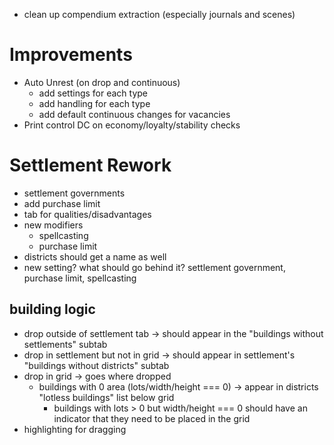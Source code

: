 - clean up compendium extraction (especially journals and scenes)

# Improvements

- Auto Unrest (on drop and continuous)
  - add settings for each type
  - add handling for each type
  - add default continuous changes for vacancies
- Print control DC on economy/loyalty/stability checks


# Settlement Rework
- settlement governments
- add purchase limit
- tab for qualities/disadvantages
- new modifiers
  - spellcasting
  - purchase limit
- districts should get a name as well
- new setting? what should go behind it? settlement government, purchase limit, spellcasting

## building logic
- drop outside of settlement tab -> should appear in the "buildings without settlements" subtab
- drop in settlement but not in grid -> should appear in settlement's "buildings without districts" subtab
- drop in grid -> goes where dropped
  - buildings with 0 area (lots/width/height === 0) -> appear in districts "lotless buildings" list below grid
    - buildings with lots > 0 but width/height === 0 should have an indicator that they need to be placed in the grid
- highlighting for dragging